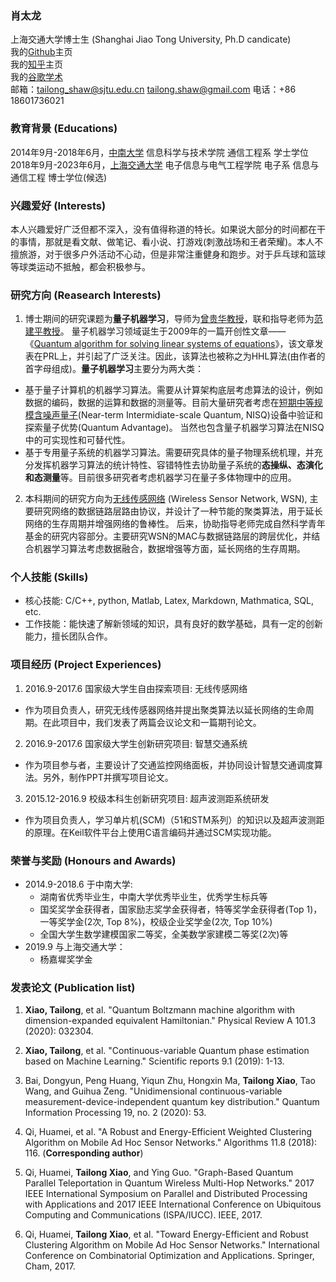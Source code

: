 ### 肖太龙
上海交通大学博士生 (Shanghai Jiao Tong University, Ph.D candicate)<br>
我的[Github](https://github.com/XiaoTailong)主页<br>
我的[知乎](https://www.zhihu.com/people/xiao-tai-long-16)主页 <br>
我的[谷歌学术](https://scholar.google.com/citations?user=qo67_eUAAAAJ&hl=en) <br>
邮箱：tailong_shaw@sjtu.edu.cn tailong.shaw@gmail.com
电话：+86 18601736021

### 教育背景 (Educations)
2014年9月-2018年6月，[中南大学](https://baike.baidu.com/item/%E4%B8%AD%E5%8D%97%E5%A4%A7%E5%AD%A6) 信息科学与技术学院 通信工程系 学士学位 <br>
2018年9月-2023年6月，[上海交通大学](https://baike.baidu.com/item/%E4%B8%8A%E6%B5%B7%E4%BA%A4%E9%80%9A%E5%A4%A7%E5%AD%A6) 电子信息与电气工程学院 电子系 信息与通信工程 博士学位(候选) <br>

### 兴趣爱好 (Interests)
本人兴趣爱好广泛但都不深入，没有值得称道的特长。如果说大部分的时间都在干的事情，那就是看文献、做笔记、看小说、打游戏(刺激战场和王者荣耀)。本人不擅旅游，对于很多户外活动不心动，但是非常注重健身和跑步。对于乒乓球和篮球等球类运动不抵触，都会积极参与。


### 研究方向 (Reasearch Interests)
1. 博士期间的研究课题为**量子机器学习**，导师为[曾贵华教授](https://baike.baidu.com/item/%E6%9B%BE%E8%B4%B5%E5%8D%8E)，联和指导老师为[范建平教授](https://baike.baidu.com/item/%E8%8C%83%E5%BB%BA%E5%B9%B3/7023012)。 量子机器学习领域诞生于2009年的一篇开创性文章——《[Quantum algorithm for solving linear systems of equations](https://arxiv.org/pdf/0811.3171.pdf)》，该文章发表在PRL上，并引起了广泛关注。因此，该算法也被称之为HHL算法(由作者的首字母组成)。**量子机器学习**主要分为两大类：
  - 基于量子计算机的机器学习算法。需要从计算架构底层考虑算法的设计，例如数据的编码，数据的运算和数据的测量等。目前大量研究者考虑在[短期中等规模含噪声量子](https://arxiv.org/pdf/1801.00862.pdf)(Near-term Intermidiate-scale Quantum, NISQ)设备中验证和探索量子优势(Quantum Advantage)。 当然也包含量子机器学习算法在NISQ中的可实现性和可替代性。
  - 基于专用量子系统的机器学习算法。需要研究具体的量子物理系统机理，并充分发挥机器学习算法的统计特性、容错特性去协助量子系统的**态操纵、态演化和态测量**等。目前很多研究者考虑机器学习在量子多体物理中的应用。

2. 本科期间的研究方向为[无线传感网络](https://baike.baidu.com/item/%E6%97%A0%E7%BA%BF%E4%BC%A0%E6%84%9F%E5%99%A8%E7%BD%91%E7%BB%9C/3794?fromtitle=%E6%97%A0%E7%BA%BF%E4%BC%A0%E6%84%9F%E7%BD%91%E7%BB%9C&fromid=7659076) (Wireless Sensor Network, WSN), 主要研究网络的数据链路层路由协议，并设计了一种节能的聚类算法，用于延长网络的生存周期并增强网络的鲁棒性。 后来，协助指导老师完成自然科学青年基金的研究内容部分。主要研究WSN的MAC与数据链路层的跨层优化，并结合机器学习算法考虑数据融合，数据增强等方面，延长网络的生存周期。 <br>

### 个人技能 (Skills)
-  核心技能: C/C++, python, Matlab, Latex, Markdown, Mathmatica, SQL, etc.
-  工作技能：能快速了解新领域的知识，具有良好的数学基础，具有一定的创新能力，擅长团队合作。

### 项目经历 (Project Experiences)
1. 2016.9-2017.6 国家级大学生自由探索项目: 无线传感网络
  - 作为项目负责人，研究无线传感器网络并提出聚类算法以延长网络的生命周期。在此项目中，我们发表了两篇会议论文和一篇期刊论文。
2. 2016.9-2017.6 国家级大学生创新研究项目: 智慧交通系统
  - 作为项目参与者，主要设计了交通监控网络面板，并协同设计智慧交通调度算法。另外，制作PPT并撰写项目论文。
3. 2015.12-2016.9 校级本科生创新研究项目: 超声波测距系统研发
  - 作为项目负责人，学习单片机(SCM)（51和STM系列）的知识以及超声波测距的原理。在Keil软件平台上使用C语言编码并通过SCM实现功能。

### 荣誉与奖励 (Honours and Awards)
- 2014.9-2018.6 于中南大学: 
  - 湖南省优秀毕业生，中南大学优秀毕业生，优秀学生标兵等
  - 国奖奖学金获得者，国家励志奖学金获得者，特等奖学金获得者(Top 1)，一等奖学金(2次, Top 8%)，校级企业奖学金(2次, Top 10%)
  - 全国大学生数学建模国家二等奖，全美数学家建模二等奖(2次)等
- 2019.9 与上海交通大学：
  - 杨嘉墀奖学金

### 发表论文 (Publication list)

1. **Xiao, Tailong**, et al. "Quantum Boltzmann machine algorithm with dimension-expanded equivalent Hamiltonian." Physical Review A 101.3 (2020): 032304.

2. **Xiao, Tailong**, et al. "Continuous-variable Quantum phase estimation based on Machine Learning." Scientific reports 9.1 (2019): 1-13.

3. Bai, Dongyun, Peng Huang, Yiqun Zhu, Hongxin Ma, **Tailong Xiao**, Tao Wang, and Guihua Zeng. "Unidimensional continuous-variable measurement-device-independent quantum key distribution." Quantum Information Processing 19, no. 2 (2020): 53.

4. Qi, Huamei, et al. "A Robust and Energy-Efficient Weighted Clustering Algorithm on Mobile Ad Hoc Sensor Networks." Algorithms 11.8 (2018): 116. (**Corresponding author**)

5. Qi, Huamei, **Tailong Xiao**, and Ying Guo. "Graph-Based Quantum Parallel Teleportation in Quantum Wireless Multi-Hop Networks." 2017 IEEE International Symposium on Parallel and Distributed Processing with Applications and 2017 IEEE International Conference on Ubiquitous Computing and Communications (ISPA/IUCC). IEEE, 2017.

6. Qi, Huamei, **Tailong Xiao**, et al. "Toward Energy-Efficient and Robust Clustering Algorithm on Mobile Ad Hoc Sensor Networks." International Conference on Combinatorial Optimization and Applications. Springer, Cham, 2017.



